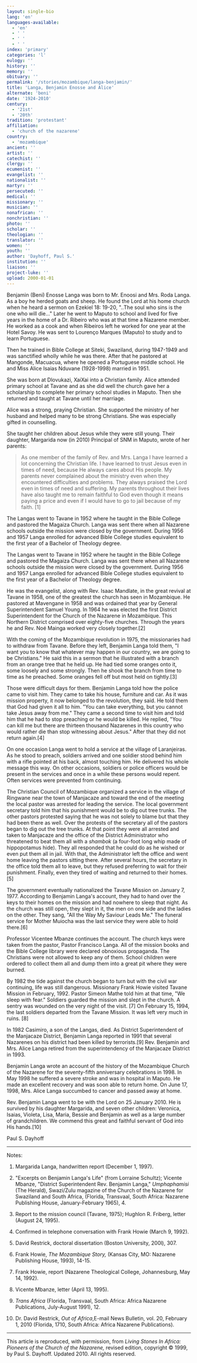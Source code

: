 ```yaml
---
layout: single-bio
lang: 'en'
languages-available:
  - 'en'
  - ' '
  - ' '
  - ' '
index: 'primary'
categories: 'l'
eulogy: ''
history: ''
memory: ''
obituary: ''
permalink: '/stories/mozambique/langa-benjamin/'
title: 'Langa, Benjamin Enosse and Alice'
alternate: 'beni'
date: '1924-2010'
century:
  - '21st'
  - '20th'
tradition: 'protestant'
affiliation:
  - 'church of the nazarene'
country:
  - 'mozambique'
ancient: ''
artist: ''
catechist: ''
clergy: ''
ecumenist: ''
evangelist: ''
nationalist: ''
martyr: ''
persecuted: ''
medical: ''
missionary: ''
musician: ''
nonafrican: ''
nonchristian: ''
photo: ''
scholar: ''
theologian: ''
translator: ''
women: ''
youth: ''
author: 'Dayhoff, Paul S.'
institution: ''
liaison: ''
project-luke: ''
upload: 2000-01-01
---
```



Benjamin (Beni) Enosse Langa was born to Mr. Enoosi and Mrs. Roda Langa. As a boy he herded goats and sheep. He found the Lord at his home church when he heard a sermon on Ezekiel 18: 19-20, "..The soul who sins is the one who will die..."  Later he went to Maputo to school and lived for five years in the home of a Dr. Ribeiro who was at that time a Nazarene member. He worked as a cook and when Ribeiros left he worked for one year at the Hotel Savoy. He was sent to Louren&ccedil;o Marques (Maputo) to study and to learn Portuguese.

Then he trained in Bible College at Siteki, Swaziland, during 1947-1949 and was sanctified wholly while he was there. After that he pastored at Mangonde, Macuacua, where he opened a Portuguese middle school.  He and Miss Alice Isaias Nduvane (1928-1998) married in 1951.

She was born at Dlovukazi, XaiXai into a Christian family. Alice attended primary school at Tavane and as she did well the church gave her a scholarship to complete her primary school studies in Maputo. Then she returned and taught at Tavane until her marriage.

Alice was a strong, praying Christian. She supported the ministry of her husband and helped many to be strong Christians. She was especially gifted in counselling.

She taught her children about Jesus while they were still young. Their daughter, Margarida now (in 2010) Principal of SNM in Maputo, wrote of her parents:

> As one member of the family of Rev. and Mrs. Langa I have learned a lot concerning the Christian life. I have learned to trust Jesus even in times of need, because He always cares about His people. My parents never complained about the ministry even when they encountered difficulties and problems. They always praised the Lord even in times of need and suffering. My parents throughout their lives have also taught me to remain faithful to God even though it means paying a price and even if I would have to go to jail because of my faith. [1]

The Langas went to Tavane in 1952 where he taught in the Bible College and pastored the Magaiza Church. Langa was sent there when all Nazarene schools outside the mission were closed by the government. During 1956 and 1957 Langa enrolled for advanced Bible College studies equivalent to the first year of a Bachelor of Theology degree.

The Langas went to Tavane in 1952 where he taught in the Bible College and pastored the Magaiza Church. Langa was sent there when all Nazarene schools outside the mission were closed by the government. During 1956 and 1957 Langa enrolled for advanced Bible College studies equivalent to the first year of a Bachelor of Theology degree.

He was the evangelist, along with Rev. Isaac Mandlate, in the great revival at Tavane in 1958, one of the greatest the church has seen in Mozambique. He pastored at Mavengane in 1958 and was ordained that year by General Superintendent Samuel Young. In 1964 he was elected the first District Superintendent for the Church of the Nazarene in Mozambique. This Northern District comprised over eighty-five churches. Through the years he and Rev. Noé Mainga worked very closely together.[2]

With the coming of the Mozambique revolution in 1975, the missionaries had to withdraw from Tavane. Before they left, Benjamin Langa told them, "I want you to know that whatever may happen in our country, we are going to be Christians." He said this in a sermon that he illustrated with a branch from an orange tree that he held up. He had tied some oranges onto it, some loosely and some strongly. Then he shook the branch from time to time as he preached. Some oranges fell off but most held on tightly.[3]

Those were difficult days for them. Benjamin Langa told how the police came to visit him. They came to take his house, furniture and car. As it was mission property, it now belonged to the revolution, they said. He told them that God had given it all to him. "You can take everything, but you cannot take Jesus away from me." They came a second time to visit him and told him that he had to stop preaching or he would be killed. He replied, "You can kill me but there are thirteen thousand Nazarenes in this country who would rather die than stop witnessing about Jesus." After that they did not return again.[4]

On one occasion Langa went to hold a service at the village of Laranjeiras.  As he stood to preach, soldiers arrived and one soldier stood behind him with a rifle pointed at his back, almost touching him.  He delivered his whole message this way.  On other occasions, soldiers or police officers would be present in the services and once in a while these persons would repent.  Often services were prevented from continuing.

The Christian Council of Mozambique organized a service in the village of Ringwane near the town of  Manjacaze and toward the end of the meeting the local pastor was arrested for leading the service.  The local government secretary told him that his punishment would be to dig out tree trunks.  The other pastors protested saying that he was not solely to blame but that they had been there as well.  Over the protests of the secretary all of the pastors began to dig out the tree trunks.  At that point they were all arrested and taken to Manjacaze and the office of the District Administrator who threatened to beat them all with a *shambok* (a four-foot long whip made of hippopotamus hide).  They all responded that he could do as he wished or even put them all in jail.  With that, the Administrator left the office and went home leaving the pastors sitting there.  After several hours, the secretary in the office told them all to leave, but they refused preferring to wait for their punishment.  Finally, even they tired of waiting and returned to their homes.[5]

The government eventually nationalized the Tavane Mission on January 7, 1977.  According to Benjamin Langa's account, they had to hand over the keys to their homes on the mission and had nowhere to sleep that night.  As the church was still open, they slept in it, the men on one side and the ladies on the other.  They sang, "All the Way My Saviour Leads Me."  The funeral service for Mother Muiocha was the last service they were able to hold there.[6]

Professor Vicentee Mbanze continues the account.  The church keys were taken from the pastor, Pastor Francisco Langa.  All of the mission books and the Bible College library were declared obnoxious propaganda.  The Christians were not allowed to keep any of them.  School children were ordered to collect them all and dump them into a great pit where they were burned.

By 1982 the tide against the church began to turn but with the civil war continuing, life was still dangerous. Missionary Frank Howie visited Tavane Mission in February, 1992. Pastor Simeon Mathe told him at that time, "We sleep with fear." Soldiers guarded the mission and slept in the church. A sentry was wounded on the very night of the visit. [7]  On February 15, 1994, the last soldiers departed from the Tavane Mission. It was left very much in ruins. [8]

In 1982 Casimiro, a son of the Langas, died. As District Superintendent of the Manjacaze District, Benjamin Langa reported in 1991 that several Nazarenes on his district had been killed by terrorists.[9]  Rev. Benjamin and Mrs. Alice Langa retired from the superintendency of the Manjacaze District in 1993.

Benjamin Langa wrote an account of the history of the Mozambique Church of the Nazarene for the seventy-fifth anniversary celebrations in 1998. In May 1998 he suffered a severe stroke and was in hospital in Maputo. He made an excellent recovery and was soon able to return home. On June 17, 1998, Mrs. Alice Langa succumbed to cancer and passed away at home.

Rev. Benjamin Langa went to be with the Lord on 25 January 2010.   He is survived by his daughter Margarida, and seven other children: Veronica, Isaias, Violeta, Lisa, Maria, Bessie and Benjamin as well as a large number of grandchildren.  We commend this great and faithful servant of God into His hands.[10]

Paul S. Dayhoff

---

Notes:

1. Margarida Langa, handwritten report (December 1, 1997).

2. "Excerpts on Benjamin Langa's Life" (from Lorraine Schultz); Vicente Mbanze, "District Superintendent Rev. Benjamin Langa," *Umphaphamisi* (The Herald), Swazi/Zulu magazine of the Church of the Nazarene for Swaziland and South Africa, (Florida, Transvaal, South Africa: Nazarene Publishing House, January-February 1965), 4.

3. Report to the mission council (Tavane, 1975); Hughlon R. Friberg, letter (August 24, 1995).

4. Confirmed in telephone conversation with Frank Howie (March 9, 1992).

5. David Restrick, doctoral dissertation (Boston University, 200l), 307.

6. Frank Howie, *The Mozambique Story,* (Kansas City, MO: Nazarene Publishing House, 1993), 14-15.

7. Frank Howie, report (Nazarene Theological College, Johannesburg, May 14, 1992).

8. Vicente Mbanze, letter (April 13, 1995).

9. *Trans Africa* (Florida, Transvaal, South Africa: Africa Nazarene Publications, July-August 1991), 12.
10. Dr. David Restrick, *Out of Africa*,E-mail News Bulletin, vol. 20, February 1, 2010 (Florida, 1710, South Africa: Africa Nazarene Publications).

---

This article is reproduced, with permission, from *Living Stones In Africa: Pioneers of the Church of the Nazarene,* revised edition, copyright &copy; 1999, by Paul S. Dayhoff. Updated 2010. All rights reserved.